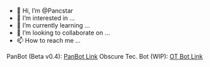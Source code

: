 - 👋 Hi, I’m @Pancstar
- 👀 I’m interested in ...
- 🌱 I’m currently learning ...
- 💞️ I’m looking to collaborate on ...
- 📫 How to reach me ...

PanBot (Beta v0.4): [PanBot Link](https://discord.com/oauth2/authorize?client_id=1040930838700892211&permissions=1644971949559&scope=bot%20applications.commands)
Obscure Tec. Bot (WIP): [OT Bot Link](https://www.pancstar.com/contact-us/)

<!---
Pancstar/Pancstar is a ✨ special ✨ repository because its `README.md` (this file) appears on your GitHub profile.
You can click the Preview link to take a look at your changes.
--->
